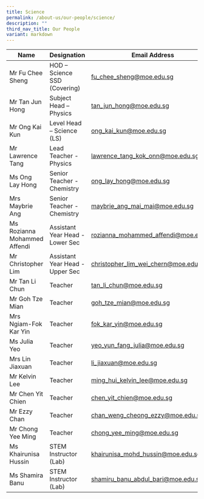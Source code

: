 ```yaml
---
title: Science
permalink: /about-us/our-people/science/
description: ""
third_nav_title: Our People
variant: markdown
---
```

| Name | Designation | Email Address | Contact |
|---|---|---|---|
| Mr Fu Chee Sheng | HOD – Science<br>SSD (Covering) | [fu_chee_sheng@moe.edu.sg](mailto:fu_chee_sheng@moe.edu.sg) | 65938-114  |
| Mr Tan Jun Hong | Subject Head – Physics | [tan_jun_hong@moe.edu.sg](mailto:tan_jun_hong@moe.edu.sg) |  65938-151 |
| Mr Ong Kai Kun | Level Head – Science (LS) | [ong_kai_kun@moe.edu.sg](mailto:ong_kai_kun@moe.edu.sg) |  65938-132 |
| Mr Lawrence Tang | Lead Teacher - Physics | [lawrence_tang_kok_onn@moe.edu.sg](mailto:lawrence_tang_kok_onn@moe.edu.sg) | 65938-127 |
| Ms Ong Lay Hong | Senior Teacher - Chemistry | [ong_lay_hong@moe.edu.sg](mailto:ong_lay_hong@moe.edu.sg) | 65938-137 |
| Mrs Maybrie Ang | Senior Teacher - Chemistry | [maybrie_ang_mai_mai@moe.edu.sg](mailto:maybrie_ang_mai_mai@moe.edu.sg) | 65938-128 |
| Ms Rozianna Mohammed Affendi | Assistant Year Head - Lower Sec | [rozianna_mohammed_affendi@moe.edu.sg](mailto:rozianna_mohammed_affendi@moe.edu.sg) | 65938-144 |
| Mr Christopher Lim | Assistant Year Head - Upper Sec | [christopher_lim_wei_chern@moe.edu.sg](mailto:christopher_lim_wei_chern@moe.edu.sg) | 65938-135 |
| Mr Tan Li Chun | Teacher | [tan_li_chun@moe.edu.sg](mailto:tan_li_chun@moe.edu.sg) |  65938-145 |
| Mr Goh Tze Mian | Teacher | [goh_tze_mian@moe.edu.sg](mailto:goh_tze_mian@moe.edu.sg) | 65938-145 |
| Mrs Ngiam-Fok Kar Yin | Teacher | [fok_kar_yin@moe.edu.sg](mailto:fok_kar_yin@moe.edu.sg) | 65938-144 |
| Ms Julia Yeo | Teacher | [yeo_yun_fang_julia@moe.edu.sg](mailto:yeo_yun_fang_julia@moe.edu.sg) | 65938-166 |
| Mrs Lin Jiaxuan | Teacher | [li_jiaxuan@moe.edu.sg](mailto:li_jiaxuan@moe.edu.sg) | 65938-158 |
| Mr Kelvin Lee | Teacher | [ming_hui_kelvin_lee@moe.edu.sg](mailto:ming_hui_kelvin_lee@moe.edu.sg) | 65938-130 |
| Mr Chen Yit Chien | Teacher | [chen_yit_chien@moe.edu.sg](mailto:chen_yit_chien@moe.edu.sg) | 65938-125 |
| Mr Ezzy Chan | Teacher | [chan_weng_cheong_ezzy@moe.edu.sg](mailto:chan_weng_cheong_ezzy@moe.edu.sg) | 65938-139 |
| Mr Chong Yee Ming | Teacher | [chong_yee_ming@moe.edu.sg](mailto:chong_yee_ming@moe.edu.sg) | 65938-129 |
| Ms Khairunisa Hussin | STEM Instructor (Lab) | [khairunisa_mohd_hussin@moe.edu.sg](mailto:khairunisa_mohd_hussin@moe.edu.sg) | 65938-175 |
| Ms Shamira Banu | STEM Instructor (Lab) | [shamiru_banu_abdul_bari@moe.edu.sg](mailto:shamiru_banu_abdul_bari@moe.edu.sg) | 65938-175 |